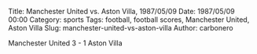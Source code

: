 Title: Manchester United vs. Aston Villa, 1987/05/09
Date: 1987/05/09 00:00
Category: sports
Tags: football, football scores, Manchester United, Aston Villa
Slug: manchester-united-vs-aston-villa
Author: carbonero


Manchester United 3 - 1 Aston Villa
